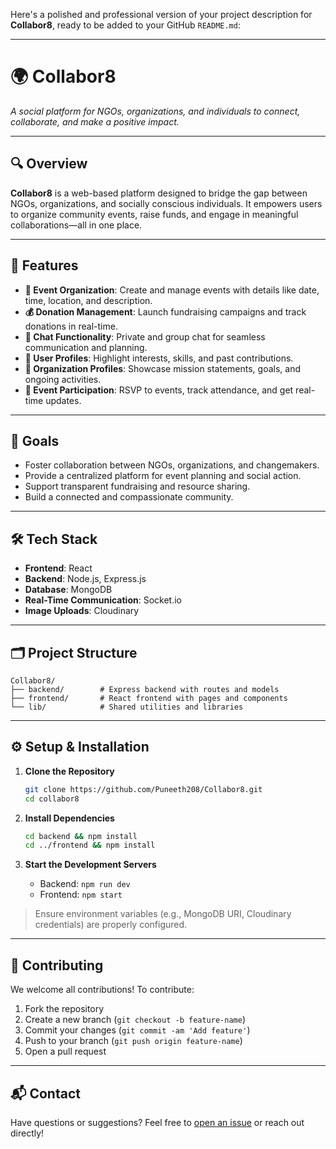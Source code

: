 Here's a polished and professional version of your project description for **Collabor8**, ready to be added to your GitHub `README.md`:

---

# 🌍 Collabor8

*A social platform for NGOs, organizations, and individuals to connect, collaborate, and make a positive impact.*

---

## 🔍 Overview

**Collabor8** is a web-based platform designed to bridge the gap between NGOs, organizations, and socially conscious individuals. It empowers users to organize community events, raise funds, and engage in meaningful collaborations—all in one place.

---

## 🚀 Features

* **📅 Event Organization**: Create and manage events with details like date, time, location, and description.
* **💰 Donation Management**: Launch fundraising campaigns and track donations in real-time.
* **💬 Chat Functionality**: Private and group chat for seamless communication and planning.
* **👤 User Profiles**: Highlight interests, skills, and past contributions.
* **🏢 Organization Profiles**: Showcase mission statements, goals, and ongoing activities.
* **📲 Event Participation**: RSVP to events, track attendance, and get real-time updates.

---

## 🎯 Goals

* Foster collaboration between NGOs, organizations, and changemakers.
* Provide a centralized platform for event planning and social action.
* Support transparent fundraising and resource sharing.
* Build a connected and compassionate community.

---

## 🛠️ Tech Stack

* **Frontend**: React
* **Backend**: Node.js, Express.js
* **Database**: MongoDB
* **Real-Time Communication**: Socket.io
* **Image Uploads**: Cloudinary

---

## 🗂️ Project Structure

```
Collabor8/
├── backend/        # Express backend with routes and models
├── frontend/       # React frontend with pages and components
└── lib/            # Shared utilities and libraries
```

---

## ⚙️ Setup & Installation

1. **Clone the Repository**

   ```bash
   git clone https://github.com/Puneeth208/Collabor8.git
   cd collabor8
   ```

2. **Install Dependencies**

   ```bash
   cd backend && npm install
   cd ../frontend && npm install
   ```

3. **Start the Development Servers**

   * Backend: `npm run dev`
   * Frontend: `npm start`

> Ensure environment variables (e.g., MongoDB URI, Cloudinary credentials) are properly configured.

---

## 🤝 Contributing

We welcome all contributions! To contribute:

1. Fork the repository
2. Create a new branch (`git checkout -b feature-name`)
3. Commit your changes (`git commit -am 'Add feature'`)
4. Push to your branch (`git push origin feature-name`)
5. Open a pull request

---

## 📬 Contact

Have questions or suggestions? Feel free to [open an issue](https://github.com/Puneeth208/collabor8/issues) or reach out directly!

